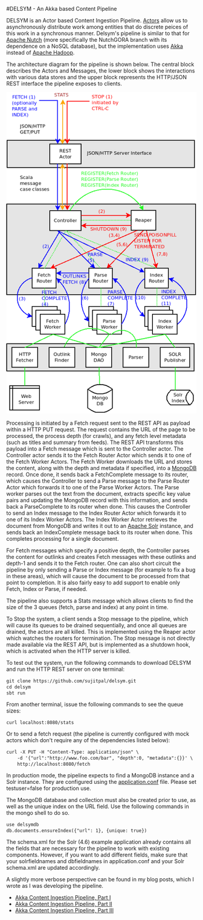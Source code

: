 #DELSYM - An Akka based Content Pipeline

DELSYM is an Actor based Content Ingestion Pipeline. [Actors](http://www.scala-lang.org/old/node/242) allow us to asynchronously distribute work among entities that do discrete peices of this work in a synchronous manner. Delsym's pipeline is similar to that for [Apache Nutch](http://nutch.apache.org/) (more specifically the NutchGORA branch with its dependence on a NoSQL database), but the implementation uses [Akka](http://akka.io/) instead of [Apache Hadoop](http://hadoop.apache.org/).

The architecture diagram for the pipeline is shown below. The central block describes the Actors and Messages, the lower block shows the interactions with various data stores and the upper block represents the HTTP/JSON REST interface the pipeline exposes to clients.

![Pipeline Architecture Diagram](actors.png)

Processing is initiated by a Fetch request sent to the REST API as payload within a HTTP PUT request. The request contains the URL of the page to be processed, the process depth (for crawls), and any fetch level metadata (such as titles and summary from feeds). The REST API transforms this payload into a Fetch message which is sent to the Controller actor. The Controller actor sends it to the Fetch Router Actor which sends it to one of the Fetch Worker Actors. The Fetch Worker downloads the URL and stores the content, along with the depth and metadata if specified, into a [MongoDB](http://www.mongodb.org/) record. Once done, it sends back a FetchComplete message to its router, which causes the Controller to send a Parse message to the Parse Router Actor which forwards it to one of the Parse Worker Actors. The Parse worker parses out the text from the document, extracts specific key value pairs and updating the MongoDB record with this information, and sends back a ParseComplete to its router when done. This causes the Controller to send an Index message to the Index Router Actor which forwards it to one of its Index Worker Actors. The Index Worker Actor retrieves the document from MongoDB and writes it out to an [Apache Solr](http://lucene.apache.org/solr/) instance, and sends back an IndexComplete message back to its router when done. This completes processing for a single document.

For Fetch messages which specify a positive depth, the Controller parses the content for outlinks and creates Fetch messages with these outlinks and depth-1 and sends it to the Fetch router. One can also short circuit the pipeline by only sending a Parse or Index message (for example to fix a bug in these areas), which will cause the document to be processed from that point to completion. It is also fairly easy to add support to enable only Fetch, Index or Parse, if needed.

The pipeline also supports a Stats message which allows clients to find the size of the 3 queues (fetch, parse and index) at any point in time.

To Stop the system, a client sends a Stop message to the pipeline, which will cause its queues to be drained sequentially, and once all queues are drained, the actors are all killed. This is implemented using the Reaper actor which watches the routers for termination. The Stop message is not directly made available via the REST API, but is implemented as a shutdown hook, which is activated when the HTTP server is killed.

To test out the system, run the following commands to download DELSYM and run the HTTP REST server on one terminal:

    git clone https://github.com/sujitpal/delsym.git
    cd delsym
    sbt run

From another terminal, issue the following commands to see the queue sizes:

    curl localhost:8080/stats

Or to send a fetch request (the pipeline is currently configured with mock actors which don't require any of the dependencies listed below):

    curl -X PUT -H "Content-Type: application/json" \
        -d '{"url":"http://www.foo.com/bar", "depth":0, "metadata":{}}' \
        http://localhost:8080/fetch

In production mode, the pipeline expects to find a MongoDB instance and a Solr instance. They are configured using the [application.conf](src/main/resources/application.conf) file. Please set testuser=false for production use.

The MongoDB database and collection must also be created prior to use, as well as the unique index on the URL field. Use the following commands in the mongo shell to do so.

    use delsymdb
    db.documents.ensureIndex({"url": 1}, {unique: true})

The schema.xml for the Solr (4.6) example application already contains all the fields that are necessary for the pipeline to work with existing components. However, if you want to add different fields, make sure that your solrfieldnames and dbfieldnames in application.conf and your Solr schema.xml are updated accordingly.

A slightly more verbose perspective can be found in my blog posts, which I wrote as I was developing the pipeline.

* [Akka Content Ingestion Pipeline, Part I](http://sujitpal.blogspot.com/2013/12/akka-content-ingestion-pipeline-part-i.html)
* [Akka Content Ingestion Pipeline, Part II](http://sujitpal.blogspot.com/2013/12/akka-content-ingestion-pipeline-part-ii.html)
* [Akka Content Ingestion Pipeline, Part III](http://sujitpal.blogspot.com/2013/12/akka-content-ingestion-pipeline-part.html)

